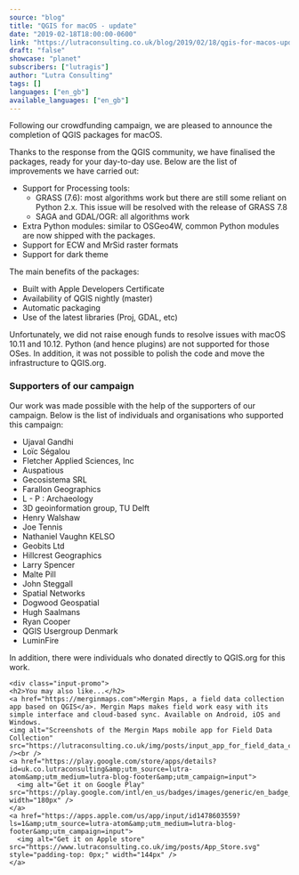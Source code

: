 ```yaml
---
source: "blog"
title: "QGIS for macOS - update"
date: "2019-02-18T18:00:00-0600"
link: "https://lutraconsulting.co.uk/blog/2019/02/18/qgis-for-macos-update/"
draft: "false"
showcase: "planet"
subscribers: ["lutragis"]
author: "Lutra Consulting"
tags: []
languages: ["en_gb"]
available_languages: ["en_gb"]
---
```


<p>Following our crowdfunding campaign, we are pleased to announce the completion of QGIS packages for macOS.</p>

<!-- more -->

<p>Thanks to the response from the QGIS community, we have finalised the packages, ready for your day-to-day use. Below are the list of improvements we have carried out:</p>

<ul>
  <li>Support for Processing tools:
    <ul>
      <li>GRASS (7.6): most algorithms work but there are still some reliant on Python 2.x. This issue will be resolved with the release of GRASS 7.8</li>
      <li>SAGA and GDAL/OGR: all algorithms work</li>
    </ul>
  </li>
  <li>Extra Python modules: similar to OSGeo4W, common Python modules are now shipped with the packages.</li>
  <li>Support for ECW and MrSid raster formats</li>
  <li>Support for dark theme</li>
</ul>

<p>The main benefits of the packages:</p>
<ul>
  <li>Built with Apple Developers Certificate</li>
  <li>Availability of QGIS nightly (master)</li>
  <li>Automatic packaging</li>
  <li>Use of the latest libraries (Proj, GDAL, etc)</li>
</ul>

<p>Unfortunately, we did not raise enough funds to resolve issues with macOS 10.11 and 10.12. Python (and hence plugins) are not supported for those OSes. In addition, it was not possible to polish the code and move the infrastructure to QGIS.org.</p>

<h3 id="supporters-of-our-campaign">Supporters of our campaign</h3>

<p>Our work was made possible with the help of the supporters of our campaign. Below is the list of individuals and organisations who supported this campaign:</p>
<ul>
  <li>Ujaval Gandhi</li>
  <li>Loïc Ségalou</li>
  <li>Fletcher Applied Sciences, Inc</li>
  <li>Auspatious</li>
  <li>Gecosistema SRL</li>
  <li>Farallon Geographics</li>
  <li>L - P : Archaeology</li>
  <li>3D geoinformation group, TU Delft</li>
  <li>Henry Walshaw</li>
  <li>Joe Tennis</li>
  <li>Nathaniel Vaughn KELSO</li>
  <li>Geobits Ltd</li>
  <li>Hillcrest Geographics</li>
  <li>Larry Spencer</li>
  <li>Malte Pill</li>
  <li>John Steggall</li>
  <li>Spatial Networks</li>
  <li>Dogwood Geospatial</li>
  <li>Hugh Saalmans</li>
  <li>Ryan Cooper</li>
  <li>QGIS Usergroup Denmark</li>
  <li>LuminFire</li>
</ul>

<p>In addition, there were individuals who donated directly to QGIS.org for this work.</p>

    <div class="input-promo">
    <h2>You may also like...</h2>
    <a href="https://merginmaps.com">Mergin Maps, a field data collection app based on QGIS</a>. Mergin Maps makes field work easy with its simple interface and cloud-based sync. Available on Android, iOS and Windows.
    <img alt="Screenshots of the Mergin Maps mobile app for Field Data Collection" src="https://lutraconsulting.co.uk/img/posts/input_app_for_field_data_collection.jpg" /><br />
    <a href="https://play.google.com/store/apps/details?id=uk.co.lutraconsulting&amp;utm_source=lutra-atom&amp;utm_medium=lutra-blog-footer&amp;utm_campaign=input">
      <img alt="Get it on Google Play" src="https://play.google.com/intl/en_us/badges/images/generic/en_badge_web_generic.png" width="180px" />
    </a>
    <a href="https://apps.apple.com/us/app/input/id1478603559?ls=1&amp;utm_source=lutra-atom&amp;utm_medium=lutra-blog-footer&amp;utm_campaign=input">
      <img alt="Get it on Apple store" src="https://www.lutraconsulting.co.uk/img/posts/App_Store.svg" style="padding-top: 0px;" width="144px" />
    </a>
  </div>
